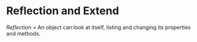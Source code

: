 # Reflection and Extend

*Reflection* = An object can look at itself, listing and changing its properties and methods.

